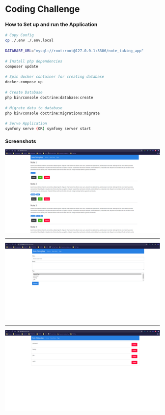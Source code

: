 # Coding Challenge

### How to Set up and run the Application
```bash
# Copy Config
cp ./.env ./.env.local

DATABASE_URL="mysql://root:root@127.0.0.1:3306/note_taking_app"

# Install php dependencies
composer update

# Spin docker container for creating database
docker-compose up

# Create Database
php bin/console doctrine:database:create

# Migrate data to database
php bin/console doctrine:migrations:migrate

# Serve Application
symfony serve (OR) symfony server start
```

### Screenshots

![notes](img.png)

---

![new note](img_2.png)

---

![tags](img_1.png)
